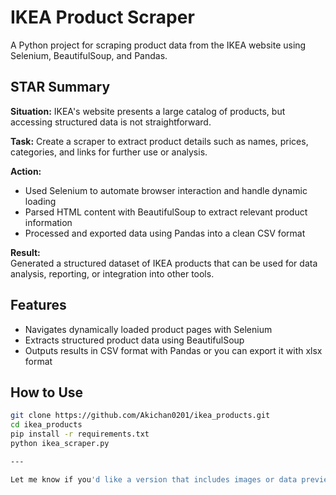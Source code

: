# IKEA Product Scraper

A Python project for scraping product data from the IKEA website using Selenium, BeautifulSoup, and Pandas.

## STAR Summary

**Situation:** IKEA's website presents a large catalog of products, but accessing structured data is not straightforward.

**Task:** Create a scraper to extract product details such as names, prices, categories, and links for further use or analysis.

**Action:**  
- Used Selenium to automate browser interaction and handle dynamic loading  
- Parsed HTML content with BeautifulSoup to extract relevant product information  
- Processed and exported data using Pandas into a clean CSV format

**Result:**  
Generated a structured dataset of IKEA products that can be used for data analysis, reporting, or integration into other tools.

## Features

- Navigates dynamically loaded product pages with Selenium
- Extracts structured product data using BeautifulSoup
- Outputs results in CSV format with Pandas or you can export it with xlsx format

## How to Use

```bash
git clone https://github.com/Akichan0201/ikea_products.git
cd ikea_products
pip install -r requirements.txt
python ikea_scraper.py

---

Let me know if you'd like a version that includes images or data preview examples too.
